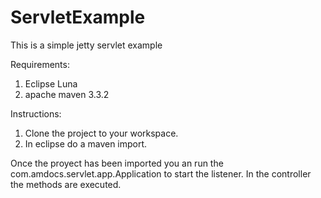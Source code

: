 # ServletExample
This is a simple jetty servlet example

Requirements:
1. Eclipse Luna 
2. apache maven 3.3.2

Instructions: 

1. Clone the project to your workspace. 
2. In eclipse do a maven import.


Once the proyect has been imported you an run the com.amdocs.servlet.app.Application to start the listener. In the controller the methods are executed.